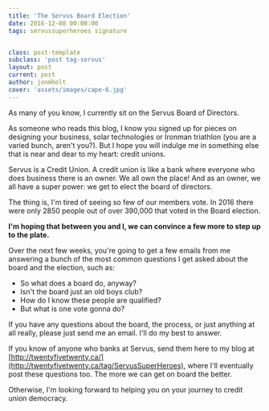 ```yaml
---
title: 'The Servus Board Election'
date: 2016-12-08 00:00:00 
tags: servussuperheroes signature


class: post-template
subclass: 'post tag-servus'
layout: post
current: post
author: jonmholt
cover: 'assets/images/cape-6.jpg'
---
```

As many of you know, I currently sit on the Servus Board of Directors.

As someone who reads this blog, I know you signed up for pieces on designing your business, solar technologies or Ironman triathlon (you are a varied bunch, aren't you?). But I hope you will indulge me in something else that is near and dear to my heart: credit unions.

Servus is a Credit Union.  A credit union is like a bank where everyone who does business there is an owner.  We all own the place! And as an owner, we all have a super power: we get to elect the board of directors.

The thing is, I'm tired of seeing so few of our members vote. In 2016 there were only 2850 people out of over 390,000 that voted in the Board election.

**I'm hoping that between you and I, we can convince a few more to step up to the plate.**

Over the next few weeks, you're going to get a few emails from me answering a bunch of the most common questions I get asked about the board and the election, such as:

 * So what does a board do, anyway?
 * Isn't the board just an old boys club?
 * How do I know these people are qualified?
 * But what is one vote gonna do?

If you have any questions about the board, the process, or just anything at all really, please just send me an email. I'll do my best to answer.

If you know of anyone who banks at Servus, send them here to my blog at [http://twentyfivetwenty.ca/](http://twentyfivetwenty.ca/tag/ServusSuperHeroes), where I'll eventually post these questions too. The more we can get on board the better.

Otherwise, I'm looking forward to helping you on your journey to credit union democracy. 
